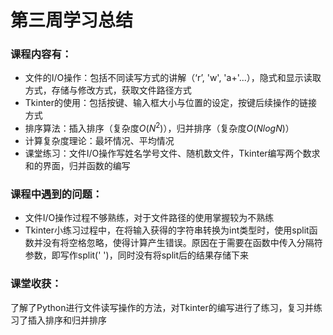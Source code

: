 # 第三周学习总结
### 课程内容有：
- 文件的I/O操作：包括不同读写方式的讲解（‘r’, 'w', 'a+'...），隐式和显示读取方式，存储与修改方式，获取文件路径方式
- Tkinter的使用：包括按键、输入框大小与位置的设定，按键后续操作的链接方式
- 排序算法：插入排序（复杂度$O(N^2)$），归并排序（复杂度$O(NlogN)$）
- 计算复杂度理论：最坏情况、平均情况
- 课堂练习：文件I/O操作写姓名学号文件、随机数文件，Tkinter编写两个数求和的界面，归并函数的编写
### 课程中遇到的问题：
- 文件I/O操作过程不够熟练，对于文件路径的使用掌握较为不熟练
- Tkinter小练习过程中，在将输入获得的字符串转换为int类型时，使用split函数并没有将空格忽略，使得计算产生错误。原因在于需要在函数中传入分隔符参数，即写作split(' ')，同时没有将split后的结果存储下来
### 课堂收获：
了解了Python进行文件读写操作的方法，对Tkinter的编写进行了练习，复习并练习了插入排序和归并排序